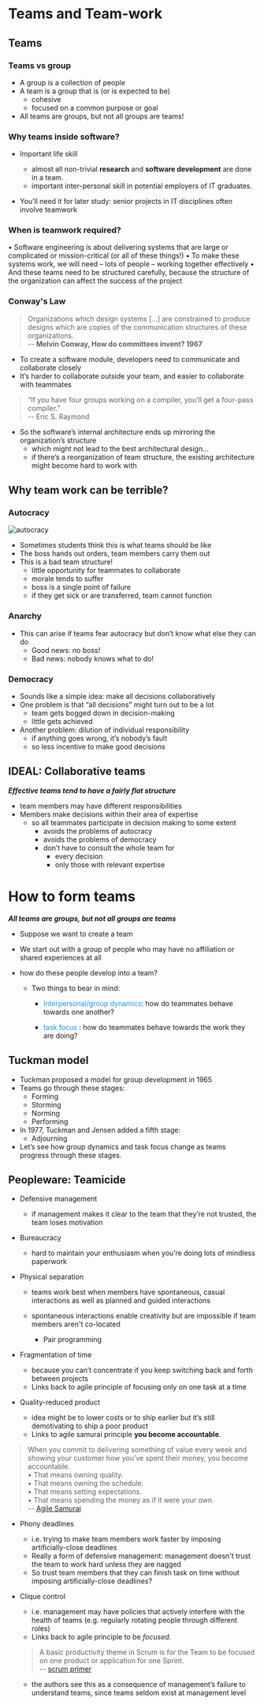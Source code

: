 # Teams and Team-work

## Teams 

### Teams vs group
* A group is a collection of people
* A team is a group that is (or is expected to be)
  * cohesive
  * focused on a common purpose or goal
* All teams are groups, but not all groups are teams!

### Why teams inside software?
* Important life skill
    * almost all non-trivial **research** and **software development** are done in a team.
    * important inter-personal skill in potential employers of IT graduates. 
    
* You’ll need it for later study: senior projects in IT disciplines often
involve teamwork

### When is teamwork required?
• Software engineering is about delivering systems that are large or
complicated or mission-critical (or all of these things!)
• To make these systems work, we will need
– lots of people
– working together effectively
• And these teams need to be structured carefully, because the
structure of the organization can affect the success of the project


### Conway's Law
> Organizations which design systems [...] are constrained to produce designs which are copies of the communication structures of these organizations. <br/>
> -- **Melvin Conway, How do committees invent? 1967**

* To create a software module, developers need to communicate and collaborate
closely
* It’s harder to collaborate outside your team, and easier to collaborate with
teammates

> “If you have four groups working on a compiler, you’ll get a four-pass compiler.” <br/>
> -- Eric S. Raymond

* So the software’s internal architecture ends up mirroring the organization’s
structure
  * which might not lead to the best architectural design…
  * if there’s a reorganization of team structure, the existing architecture might become hard to
  work with

## Why team work can be terrible?

### Autocracy

![autocracy](autocracy.png)

* Sometimes students think this is
what teams should be like
* The boss hands out orders, team
members carry them out
* This is a bad team structure!
  * little opportunity for teammates to collaborate
  * morale tends to suffer
  * boss is a single point of failure 
  * if they get sick or are transferred, team cannot function

### Anarchy
* This can arise if teams fear
autocracy but don’t know what
else they can do
  * Good news: no boss!
  * Bad news: nobody knows what to do!
  
### Democracy
* Sounds like a simple idea: make all decisions collaboratively
* One problem is that “all decisions” might
turn out to be a lot
  * team gets bogged down in decision-making
  * little gets achieved
* Another problem: dilution of individual responsibility
  * if anything goes wrong, it’s nobody’s fault
  * so less incentive to make good decisions
  
## IDEAL: Collaborative teams
***Effective teams tend to have a fairly flat structure***
  * team members may have different responsibilities
* Members make decisions within their area of expertise
  * so all teammates participate in decision making to some extent
    * avoids the problems of autocracy
    * avoids the problems of democracy
    * don’t have to consult the whole team for
      * every decision
      * only those with relevant expertise

# How to form teams
***All teams are groups, but not all groups are teams***
* Suppose we want to create a team

* We start out with a group of people who may have no affiliation or shared
experiences at all

* how do these people develop into a team?

  * Two things to bear in mind:

    * <span style="color: #1e90ff">Interpersonal/group dynamics</span>: how do teammates behave towards one
    another?

    * <span style="color: #1e90ff"> task focus </span>: how do teammates behave towards the work they are doing?

## Tuckman model
* Tuckman proposed a model for group development in 1965
* Teams go through these stages:
  * Forming
  * Storming
  * Norming
  * Performing
* In 1977, Tuckman and Jensen added a fifth stage:
  * Adjourning
* Let’s see how group dynamics and task focus change as teams progress through these stages.

## Peopleware: Teamicide
* Defensive management
    * if management makes it clear to the team that they’re not trusted, the team loses motivation

* Bureaucracy
    * hard to maintain your enthusiasm when you’re doing lots of mindless paperwork

* Physical separation
    * teams work best when members have spontaneous, casual interactions as well as planned and guided interactions

    * spontaneous interactions enable creativity but are impossible if team members aren't co-located
        * Pair programming

* Fragmentation of time
    * because you can’t concentrate if you keep switching back and forth between projects
    * Links back to agile principle of focusing only on one task at a time

* Quality-reduced product
    * idea might be to lower costs or to ship earlier but it’s still demotivating to ship a poor product
    * Links to agile samurai principle **you become accountable**.

> When you commit to delivering something of value every week and showing your customer how you’ve spent their money, you become accountable.  <br />
> • That means owning quality.<br />
> • That means owning the schedule.<br />
> • That means setting expectations.<br />
> • That means spending the money as if it were your own.<br />
> -- [Agile Samurai][agilesamurai]

* Phony deadlines
  * i.e. trying to make team members work faster by imposing artificially-close deadlines
  * Really a form of defensive management: management doesn't trust the team to work hard unless they are nagged
  * So trust team members that they can finish task on time without imposing artificially-close deadlines?

* Clique control
  * i.e. management may have policies that actively interfere with the health of teams (e.g. regularly rotating people through different roles)
  * Links back to agile principle to be *focused*.
  > A basic productivity theme in Scrum is for the Team to be focused on one product or application for one Sprint. <br />
  > -- [scrum primer][scrumprimer]
  * the authors see this as a consequence of management’s failure to understand teams, since teams seldom exist at management level

[scrumprimer]: https://scrumprimer.org/
[agilesamurai]: https://www.mattblatt.com.au/mb/buy/the-agile-samurai-how-agile-masters-deliver-great-software-jonathan-rasmusson-9781934356586/?utm_source=bing&utm_medium=cpc&utm_campaign=Dynamic+Search&utm_term=mattblatt+com&utm_content=Dynamic+Search
